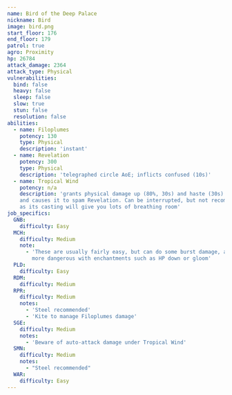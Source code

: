```yaml
---
name: Bird of the Deep Palace
nickname: Bird
image: bird.png
start_floor: 176
end_floor: 179
patrol: true
agro: Proximity
hp: 26784
attack_damage: 2364
attack_type: Physical
vulnerabilities:
  bind: false
  heavy: false
  sleep: false
  slow: true
  stun: false
  resolution: false
abilities:
  - name: Filoplumes
    potency: 130
    type: Physical
    description: 'instant'
  - name: Revelation
    potency: 300
    type: Physical
    description: 'telegraphed circle AoE; inflicts confused (10s)'
  - name: Tropical Wind
    potency: n/a
    description: 'grants physical damage up (80%, 30s) and haste (30s) to self,
    and causes it to spam Revelation. Can be interrupted, but not recommended
    as its casting will give you lots of breathing room'
job_specifics:
  GNB:
    difficulty: Easy
  MCH:
    difficulty: Medium
    note:
      - 'These are usually fairly easy, but can do some burst damage, and are
        more dangerous with enchantments such as HP down or gloom'
  PLD:
    difficulty: Easy
  RDM:
    difficulty: Medium
  RPR:
    difficulty: Medium
    notes:
      - 'Steel recommended'
      - 'Kite to manage Filoplumes damage'
  SGE:
    difficulty: Medium
    notes:
      - 'Beware of auto-attack damage under Tropical Wind'
  SMN:
    difficulty: Medium
    notes:
      - "Steel recommended"
  WAR:
    difficulty: Easy
---
```

